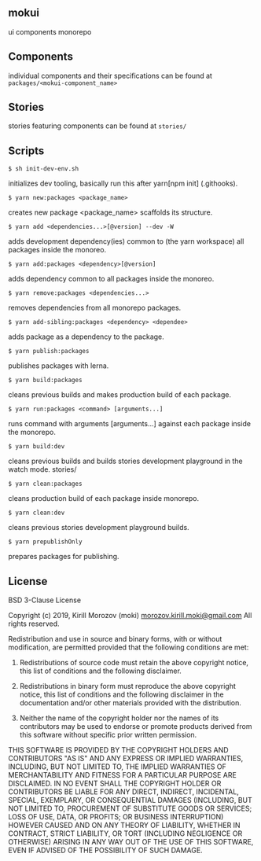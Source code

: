 mokui
--------------------------------------------------------------------------------
ui components monorepo

Components
--------------------------------------------------------------------------------
individual components and their specifications
can be found at `packages/<mokui-component_name>`

Stories
--------------------------------------------------------------------------------
stories featuring components can be found at `stories/`

Scripts
--------------------------------------------------------------------------------
```
$ sh init-dev-env.sh
```

initializes dev tooling, basically run this after yarn[npm init]
(.githooks).

```
$ yarn new:packages <package_name>
```

creates new package <package_name> scaffolds its structure.

```
$ yarn add <dependencies...>[@version] --dev -W
```

adds development dependency(ies) common to (the yarn workspace)
all packages inside the monoreo.

```
$ yarn add:packages <dependency>[@version]
```

adds dependency common to all packages inside the monoreo.

```
$ yarn remove:packages <dependencies...>
```

removes dependencies from all monorepo packages.

```
$ yarn add-sibling:packages <dependency> <dependee>
```

adds <dependency> package as a dependency to the <dependee> package.

```
$ yarn publish:packages
```

publishes packages with lerna.

```
$ yarn build:packages
```

cleans previous builds and makes production build of each package.

```
$ yarn run:packages <command> [arguments...]
```

runs command <commmand> with arguments [arguments...]
against each package inside the monorepo.

```
$ yarn build:dev
```

cleans previous builds and builds stories development playground
in the watch mode.
stories/

```
$ yarn clean:packages
```

cleans production build of each package inside monorepo.

```
$ yarn clean:dev
```

cleans previous stories development playground builds.

```
$ yarn prepublishOnly
```

prepares packages for publishing.

License
--------------------------------------------------------------------------------
BSD 3-Clause License

Copyright (c) 2019, Kirill Morozov (moki) <morozov.kirill.moki@gmail.com>
All rights reserved.

Redistribution and use in source and binary forms, with or without
modification, are permitted provided that the following conditions are met:

1. Redistributions of source code must retain the above copyright notice, this
   list of conditions and the following disclaimer.

2. Redistributions in binary form must reproduce the above copyright notice,
   this list of conditions and the following disclaimer in the documentation
   and/or other materials provided with the distribution.

3. Neither the name of the copyright holder nor the names of its
   contributors may be used to endorse or promote products derived from
   this software without specific prior written permission.

THIS SOFTWARE IS PROVIDED BY THE COPYRIGHT HOLDERS AND CONTRIBUTORS "AS IS"
AND ANY EXPRESS OR IMPLIED WARRANTIES, INCLUDING, BUT NOT LIMITED TO, THE
IMPLIED WARRANTIES OF MERCHANTABILITY AND FITNESS FOR A PARTICULAR PURPOSE ARE
DISCLAIMED. IN NO EVENT SHALL THE COPYRIGHT HOLDER OR CONTRIBUTORS BE LIABLE
FOR ANY DIRECT, INDIRECT, INCIDENTAL, SPECIAL, EXEMPLARY, OR CONSEQUENTIAL
DAMAGES (INCLUDING, BUT NOT LIMITED TO, PROCUREMENT OF SUBSTITUTE GOODS OR
SERVICES; LOSS OF USE, DATA, OR PROFITS; OR BUSINESS INTERRUPTION) HOWEVER
CAUSED AND ON ANY THEORY OF LIABILITY, WHETHER IN CONTRACT, STRICT LIABILITY,
OR TORT (INCLUDING NEGLIGENCE OR OTHERWISE) ARISING IN ANY WAY OUT OF THE USE
OF THIS SOFTWARE, EVEN IF ADVISED OF THE POSSIBILITY OF SUCH DAMAGE.
